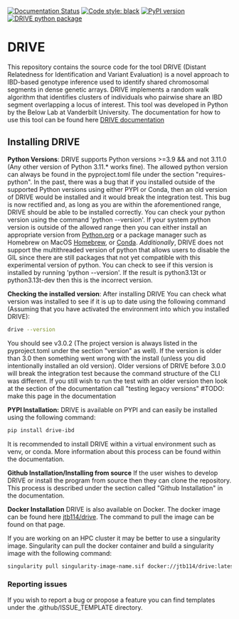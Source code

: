 [![Documentation Status](https://readthedocs.org/projects/drive-ibd/badge/?version=latest)](https://drive-ibd.readthedocs.io/en/latest/?badge=latest)
[![Code style: black](https://img.shields.io/badge/code%20style-black-000000.svg)](https://github.com/psf/black)
[![PyPI version](https://badge.fury.io/py/drive-ibd.svg)](https://badge.fury.io/py/drive-ibd)
[![DRIVE python package](https://github.com/belowlab/drive/actions/workflows/python-app.yml/badge.svg)](https://github.com/belowlab/drive/actions/workflows/python-app.yml)

# DRIVE

This repository contains the source code for the tool DRIVE (Distant Relatedness for Identification and Variant Evaluation) is a novel approach to IBD-based genotype inference used to identify shared chromosomal segments in dense genetic arrays. DRIVE implements a random walk algorithm that identifies clusters of individuals who pairwise share an IBD segment overlapping a locus of interest. This tool was developed in Python by the Below Lab at Vanderbilt University. The documentation for how to use this tool can be found here [DRIVE documentation](https://drive-ibd.readthedocs.io/en/latest/)

## Installing DRIVE

**Python Versions**:
DRIVE supports Python versions >=3.9 && and not 3.11.0 (Any other version of Python 3.11.* works fine). The allowed python version can always be found in the pyproject.toml file under the section "requires-python". In the past, there was a bug that if you installed outside of the supported Python versions using either PYPI or Conda, then an old version of DRIVE would be installed and it would break the integration test. This bug is now rectified and, as long as you are within the aforementioned range, DRIVE should be able to be installed correctly. You can check your python version using the command 'python --version'. If your system python version is outside of the allowed range then you can either install an appropriate version from [Python.org](https://www.python.org/downloads/) or a package manager such as Homebrew on MacOS [Homebrew](https://brew.sh/), or [Conda](https://anaconda.org/anaconda/conda). *Additionally*, DRIVE does not support the multithreaded version of python that allows users to disable the GIL since there are still packages that not yet compatible with this experimental version of python. You can check to see if this version is installed by running 'python --version'. If the result is python3.13t or python3.13t-dev then this is the incorrect version.

**Checking the installed version**:
After installing DRIVE You can check what version was installed to see if it is up to date using the following command (Assuming that you have activated the environment into which you installed DRIVE):

```bash
drive --version
```

You should see v3.0.2 (The project version is always listed in the pyproject.toml under the section "version" as well). If the version is older than 3.0 then something went wrong with the install (unless you did intentionally installed an old version). Older versions of DRIVE before 3.0.0 will break the integration test because the command structure of the CLI was different. If you still wish to run the test with an older version then look at the section of the documentation call "testing legacy versions" #TODO: make this page in the documentation

**PYPI Installation:**
DRIVE is available on PYPI and can easily be installed using the following command:

```bash
pip install drive-ibd
```

It is recommended to install DRIVE within a virtual environment such as venv, or conda. More information about this process can be found within the documentation.

**Github Installation/Installing from source**
If the user wishes to develop DRIVE or install the program from source then they can clone the repository. This process is described under the section called "Github Installation" in the documentation.

**Docker Installation**
DRIVE is also available on Docker. The docker image can be found here [jtb114/drive](https://hub.docker.com/r/jtb114/drive). The command to pull the image can be found on that page.

If you are working on an HPC cluster it may be better to use a singularity image. Singularity can pull the docker container and build a singularity image with the following command:

```bash
singularity pull singularity-image-name.sif docker://jtb114/drive:latest
```

### Reporting issues

If you wish to report a bug or propose a feature you can find templates under the .github/ISSUE_TEMPLATE directory.

